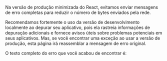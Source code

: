 <Intro>

Na versão de produção minimizada do React, evitamos enviar mensagens de erro completas para reduzir o número de bytes enviados pela rede.

</Intro>

Recomendamos fortemente o uso da versão de desenvolvimento localmente ao depurar seu aplicativo, pois ela rastreia informações de depuração adicionais e fornece avisos úteis sobre problemas potenciais em seus aplicativos. Mas, se você encontrar uma exceção ao usar a versão de produção, esta página irá reassemblar a mensagem de erro original.

O texto completo do erro que você acabou de encontrar é:

<ErrorDecoder />